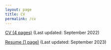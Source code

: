 ```yaml
---
layout: page
title: CV
permalink: /cv
---
```


[CV (4 pages)]({{site.url}}/assets/pdf/cv.pdf) (Last updated: September 2022)

[Resume (1 page)]({{site.url}}/assets/pdf/resume.pdf) (Last updated: September 2023)
